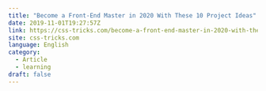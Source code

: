 ```yaml
---
title: "Become a Front-End Master in 2020 With These 10 Project Ideas"
date: 2019-11-01T19:27:57Z
link: https://css-tricks.com/become-a-front-end-master-in-2020-with-these-10-project-ideas/?utm_medium=RSS&utm_source=news.12bit.vn
site: css-tricks.com
language: English
category:
  - Article
  - learning
draft: false
---
```

